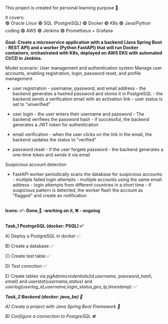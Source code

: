 This project is created for personal learning purpose 📖. 

It covers:
<br>🟢 Oracle Linux
🟢 SQL (PostgreSQL)
🟢 Docker
🟢 K8s
🟢 Java/Python coding
🟢 AWS
🟢 Jenkins
🟢 Prometheus + Grafana


<b>Goal: Create a microservice application with a backend (Java Spring Boot - REST API) and a worker (Python FastAPI) 
that will run Docker containers, orchastrated with K8s, deployed on AWS EKS with automated CI/CD in Jenkins. </b>

 Model scenario: User management and authentication system
 Manage user accounts, enabling registration, login, password reset, and profile management 
 - user registration - username, password, and email address 
                     - the backend generates a hashed password and stores it in PostgreSQL
                     - the backend sends a verification email with an activation link
                     - user status is set to "unverified"

 - user login - the user enters their username and password
              - The backend verifiees the password hash
              - if successful, the backend generates a JWT token for authentication

 - email verification - when the user clicks on the link in the email, the backend updates the status to "verified"

 - password reset - if the user forgets password
                  - the backend generates a one-time token and sends it via email
 
 Suspicious account detection 
 - FastAPI worker periodically scans the database for suspicious accounts:
        - multiple failed login attempts
        - multiple accounts using the same email address
        - login attempts from different countries in a short time
        - if suspicious pattern is detected, the worker flash the account as "flagged" and create an notification




</br>
<b>Icons: ✅- Done,🧠 -working on it, ❌ - ongoing </b>

<br><b>Task_1 PostrgeSQL (docker: PSQL) ✅ </b>

A) Deploy a PostgreSQL in docker ✅

B) Create a database ✅

C) Create test table ✅

D) Test connction ✅

E) Create tables via pgAdmin<i>credentials(id,username, password_hash, email)</i> and <i> userstat(username,status) </i> and <i> userlog(userlog_id,username,login_status,geo_ip,timestamp) ✅

<b>Task_2 Backend (docker: java_be) 🧠 </b>

A) Create a project with Java Spring Boot Framework 🧠

B) Configure a connection to PostgreSQL ❌

</br>



